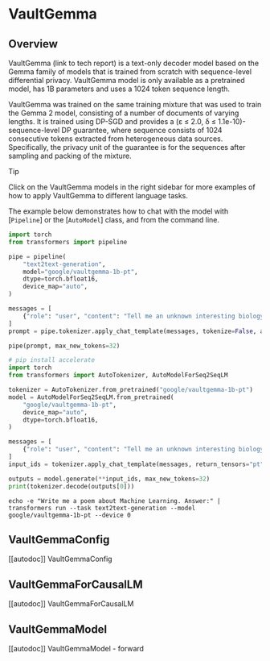 <!--Copyright 2025 the HuggingFace Team. All rights reserved.

Licensed under the Apache License, Version 2.0 (the "License");
you may not use this file except in compliance with the License.
You may obtain a copy of the License at

    http://www.apache.org/licenses/LICENSE-2.0

Unless required by applicable law or agreed to in writing, software
distributed under the License is distributed on an "AS IS" BASIS,
WITHOUT WARRANTIES OR CONDITIONS OF ANY KIND, either express or implied.
See the License for the specific language governing permissions and
limitations under the License.


⚠️ Note that this file is in Markdown but contain specific syntax for our doc-builder (similar to MDX) that may not be rendered properly in your Markdown viewer.

-->


# VaultGemma

## Overview

VaultGemma (link to tech report) is a text-only decoder model based on the Gemma family of models that is  trained from scratch with sequence-level differential privacy. VaultGemma model is only available as a pretrained model, has 1B parameters and uses a 1024 token sequence length.

VaultGemma was trained on the same training mixture that was used to train the Gemma 2 model, consisting of a number of documents of varying lengths. It is trained using DP-SGD and provides a (ε ≤ 2.0, δ ≤ 1.1e-10)-sequence-level DP guarantee, where sequence consists of 1024 consecutive tokens extracted from heterogeneous data sources. Specifically, the privacy unit of the guarantee is for the sequences after  sampling and packing of the mixture. 


> [!TIP]
> Click on the VaultGemma models in the right sidebar for more examples of how to apply VaultGemma to different language tasks.

The example below demonstrates how to chat with the model with [`Pipeline`] or the [`AutoModel`] class, and from the command line.

<hfoptions id="usage">
<hfoption id="Pipeline">


```python
import torch
from transformers import pipeline

pipe = pipeline(
    "text2text-generation",
    model="google/vaultgemma-1b-pt",
    dtype=torch.bfloat16,
    device_map="auto",
)

messages = [
    {"role": "user", "content": "Tell me an unknown interesting biology fact about the brain."},
]
prompt = pipe.tokenizer.apply_chat_template(messages, tokenize=False, add_generation_prompt=True)

pipe(prompt, max_new_tokens=32)
```

</hfoption>
<hfoption id="AutoModel">

```python
# pip install accelerate
import torch
from transformers import AutoTokenizer, AutoModelForSeq2SeqLM

tokenizer = AutoTokenizer.from_pretrained("google/vaultgemma-1b-pt")
model = AutoModelForSeq2SeqLM.from_pretrained(
    "google/vaultgemma-1b-pt",
    device_map="auto",
    dtype=torch.bfloat16,
)

messages = [
    {"role": "user", "content": "Tell me an unknown interesting biology fact about the brain."},
]
input_ids = tokenizer.apply_chat_template(messages, return_tensors="pt", return_dict=True, add_generation_prompt=True).to(model.device)

outputs = model.generate(**input_ids, max_new_tokens=32)
print(tokenizer.decode(outputs[0]))
```

</hfoption>
<hfoption id="transformers CLI">

```
echo -e "Write me a poem about Machine Learning. Answer:" | transformers run --task text2text-generation --model google/vaultgemma-1b-pt --device 0
```
</hfoption>
</hfoptions>


## VaultGemmaConfig

[[autodoc]] VaultGemmaConfig

## VaultGemmaForCausalLM

[[autodoc]] VaultGemmaForCausalLM

## VaultGemmaModel

[[autodoc]] VaultGemmaModel
    - forward
